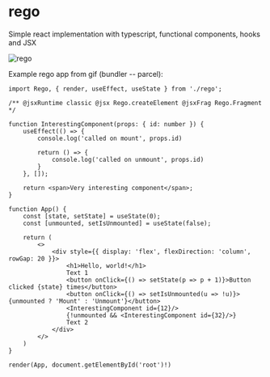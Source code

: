 # rego
Simple react implementation with typescript, functional components, hooks and JSX

![rego](https://user-images.githubusercontent.com/49155506/204274352-462c6c15-e0b1-45e9-b1b0-ceb1770fb5cd.gif)

Example rego app from gif (bundler -- parcel):

```tsx
import Rego, { render, useEffect, useState } from './rego';

/** @jsxRuntime classic @jsx Rego.createElement @jsxFrag Rego.Fragment */

function InterestingComponent(props: { id: number }) {
    useEffect(() => {
        console.log('called on mount', props.id)

        return () => {
            console.log('called on unmount', props.id)
        }
    }, []);

    return <span>Very interesting component</span>;
}

function App() {
    const [state, setState] = useState(0);
    const [unmounted, setIsUnmounted] = useState(false);

    return (
        <>
            <div style={{ display: 'flex', flexDirection: 'column', rowGap: 20 }}>
                <h1>Hello, world!</h1>
                Text 1
                <button onClick={() => setState(p => p + 1)}>Button clicked {state} times</button>
                <button onClick={() => setIsUnmounted(u => !u)}>{unmounted ? 'Mount' : 'Unmount'}</button>
                <InterestingComponent id={12}/>
                {!unmounted && <InterestingComponent id={32}/>}
                Text 2
            </div>
        </>
    )
}

render(App, document.getElementById('root')!)
```
